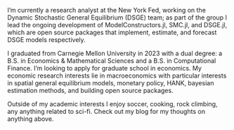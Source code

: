 I’m currently a research analyst at the New York Fed, working on the Dynamic Stochastic General Equilibrium (DSGE) team; as part of the group I lead the ongoing development of ModelConstructors.jl, SMC.jl, and DSGE.jl, which are open source packages that implement, estimate, and forecast DSGE models respectively.

I graduated from Carnegie Mellon University in 2023 with a dual degree: a B.S. in Economics & Mathematical Sciences and a B.S. in Computational Finance. I’m looking to apply for graduate school in economics. My economic research interests lie in macroeconomics with particular interests in spatial general equilibrium models, monetary policy, HANK, bayesian estimation methods, and building open source packages.

Outside of my academic interests I enjoy soccer, cooking, rock climbing, any anything related to sci-fi. Check out my blog for my thoughts on anything above.
